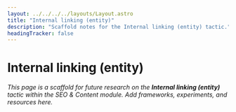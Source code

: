 ```yaml
---
layout: ../../../../layouts/Layout.astro
title: "Internal linking (entity)"
description: "Scaffold notes for the Internal linking (entity) tactic."
headingTracker: false
---
```

# Internal linking (entity)

_This page is a scaffold for future research on the **Internal linking (entity)** tactic within the SEO & Content module. Add frameworks, experiments, and resources here._
